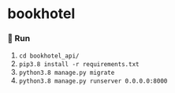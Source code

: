 # bookhotel


### :rocket: Run

1. ``cd bookhotel_api/``
2. ``pip3.8 install -r requirements.txt``
3. ``python3.8 manage.py migrate``
4. ``python3.8 manage.py runserver 0.0.0.0:8000``